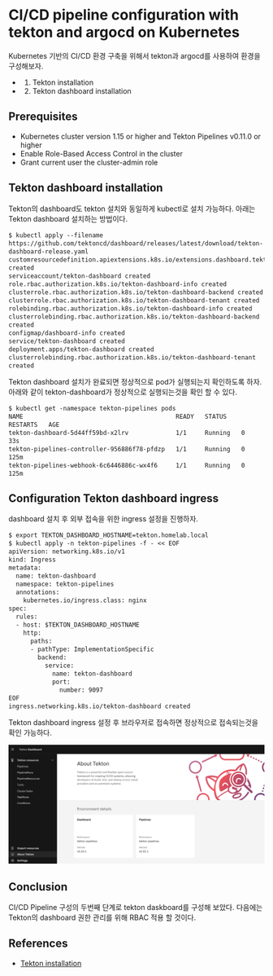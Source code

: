 # CI/CD pipeline configuration with tekton and argocd on Kubernetes
Kubernetes 기반의 CI/CD 환경 구축을 위해서 tekton과 argocd를 사용하여 환경을 구성해보자.

- 1. Tekton installation
- 2. Tekton dashboard installation

## Prerequisites

- Kubernetes cluster version 1.15 or higher and Tekton Pipelines v0.11.0 or higher
- Enable Role-Based Access Control in the cluster
- Grant current user the cluster-admin role

## Tekton dashboard installation

Tekton의 dashboard도 tekton 설치와 동일하게 kubectl로 설치 가능하다. 아래는 Tekton dashboard 설치하는 방법이다.

```console
$ kubectl apply --filename https://github.com/tektoncd/dashboard/releases/latest/download/tekton-dashboard-release.yaml
customresourcedefinition.apiextensions.k8s.io/extensions.dashboard.tekton.dev created
serviceaccount/tekton-dashboard created
role.rbac.authorization.k8s.io/tekton-dashboard-info created
clusterrole.rbac.authorization.k8s.io/tekton-dashboard-backend created
clusterrole.rbac.authorization.k8s.io/tekton-dashboard-tenant created
rolebinding.rbac.authorization.k8s.io/tekton-dashboard-info created
clusterrolebinding.rbac.authorization.k8s.io/tekton-dashboard-backend created
configmap/dashboard-info created
service/tekton-dashboard created
deployment.apps/tekton-dashboard created
clusterrolebinding.rbac.authorization.k8s.io/tekton-dashboard-tenant created
```

Tekton dashboard 설치가 완료되면 정상적으로 pod가 실행되는지 확인하도록 하자. 아래와 같이 tekton-dashboard가 정상적으로 실행되는것을 확인 할 수 있다.

```console
$ kubectl get -namespace tekton-pipelines pods
NAME                                          READY   STATUS    RESTARTS   AGE
tekton-dashboard-5d44ff59bd-x2lrv             1/1     Running   0          33s
tekton-pipelines-controller-956886f78-pfdzp   1/1     Running   0          125m
tekton-pipelines-webhook-6c6446886c-wx4f6     1/1     Running   0          125m
```

## Configuration Tekton dashboard ingress

dashboard 설치 후 외부 접속을 위한 ingress 설정을 진행하자.

```console
$ export TEKTON_DASHBOARD_HOSTNAME=tekton.homelab.local
$ kubectl apply -n tekton-pipelines -f - << EOF
apiVersion: networking.k8s.io/v1
kind: Ingress
metadata:
  name: tekton-dashboard
  namespace: tekton-pipelines
  annotations:
    kubernetes.io/ingress.class: nginx
spec:
  rules:
  - host: $TEKTON_DASHBOARD_HOSTNAME
    http:
      paths:
      - pathType: ImplementationSpecific
        backend:
          service:
            name: tekton-dashboard
            port:
              number: 9097
EOF
ingress.networking.k8s.io/tekton-dashboard created
```

Tekton dashboard ingress 설정 후 브라우저로 접속하면 정상적으로 접속되는것을 확인 가능하다.

![tekton dashboard](/assets/image/cicd/2022-02-05-tekton_dashboard.png)

## Conclusion

CI/CD Pipeline 구성의 두번째 단계로 tekton daskboard를 구성해 보았다. 다음에는 Tekton의 dashboard 권한 관리를 위해 RBAC 적용 할 것이다.

## References

- [Tekton installation](https://tekton.dev/docs/getting-started/)
